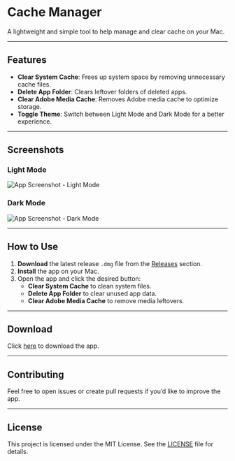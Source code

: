 # Cache Manager

A lightweight and simple tool to help manage and clear cache on your Mac.

---

## Features

- **Clear System Cache**: Frees up system space by removing unnecessary cache files.
- **Delete App Folder**: Clears leftover folders of deleted apps.
- **Clear Adobe Media Cache**: Removes Adobe media cache to optimize storage.
- **Toggle Theme**: Switch between Light Mode and Dark Mode for a better experience.

---

## Screenshots

### Light Mode
![App Screenshot - Light Mode](images/screenshot_light_mode.png)

### Dark Mode
![App Screenshot - Dark Mode](images/screenshot_dark_mode.png)

---

## How to Use

1. **Download** the latest release `.dmg` file from the [Releases](https://github.com/xdTin6/Clear-Cache-/releases/tag/v1.0.0) section.
2. **Install** the app on your Mac.
3. Open the app and click the desired button:
   - **Clear System Cache** to clean system files.
   - **Delete App Folder** to clear unused app data.
   - **Clear Adobe Media Cache** to remove media leftovers.

---

## Download

Click [here](https://github.com/xdTin6/Clear-Cache-/releases/tag/v1.0.0) to download the app.

---

## Contributing

Feel free to open issues or create pull requests if you’d like to improve the app.

---

## License

This project is licensed under the MIT License. See the [LICENSE](LICENSE) file for details.
